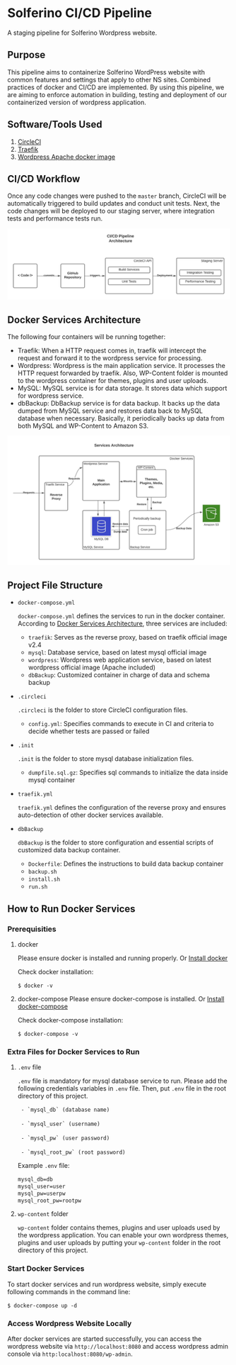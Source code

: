# Solferino CI/CD Pipeline
A staging pipeline for Solferino Wordpress website.

## Purpose
This pipeline aims to containerize Solferino WordPress website with common features and settings that apply to other NS sites. Combined practices of docker and CI/CD are implemented. By using this pipeline, we are aiming to enforce automation in building, testing and deployment of our containerized version of wordpress application.

## Software/Tools Used
 1) [CircleCI](https://circleci.com/)
 2) [Traefik](https://doc.traefik.io/traefik/)
 3) [Wordpress Apache docker image](https://hub.docker.com/_/wordpress)

## CI/CD Workflow
Once any code changes were pushed to the `master` branch, CircleCI will be automatically triggered to build updates and conduct unit tests. Next, the code changes will be deployed to our staging server, where integration tests and performance tests run.

![Image of CI/CD](https://github.com/actionitdev/pipeline/blob/docs/CI-CD%20Pipeline%20Diagram.jpg)

## Docker Services Architecture
The following four containers will be running together:
- Traefik: When a HTTP request comes in, traefik will intercept the request and forward it to the wordpress service for processing.
- Wordpress: Wordpress is the main application service. It processes the HTTP request forwarded by traefik. Also, WP-Content folder is mounted to the wordpress container for themes, plugins and user uploads.
- MySQL: MySQL service is for data storage. It stores data which support for wordpress service. 
- dbBackup: DbBackup service is for data backup. It backs up the data dumped from MySQL service and restores data back to MySQL database when necessary. Basically, it periodically backs up data from both MySQL and WP-Content to Amazon S3.

![Image of Docker Services](https://github.com/actionitdev/pipeline/blob/docs/Docker%20Services%20Diagram.jpeg)

## Project File Structure
- `docker-compose.yml`

    `docker-compose.yml` defines the services to run in the docker container. According to [Docker Services Architecture](#docker-services-architecture), three services are included:
    - `traefik`: Serves as the reverse proxy, based on traefik official image v2.4
    - `mysql`: Database service, based on latest mysql official image
    - `wordpress`: Wordpress web application service, based on latest wordpress official image (Apache included) 
    - `dbBackup`: Customized container in charge of data and schema backup

- `.circleci`

    `.circleci` is the folder to store CircleCI configuration files. 
    - `config.yml`: Specifies commands to execute in CI and criteria to decide whether tests are passed or failed

- `.init`

    `.init` is the folder to store mysql database initialization files.
    - `dumpfile.sql.gz`: Specifies sql commands to initialize the data inside mysql container

- `traefik.yml`

    `traefik.yml` defines the configuration of the reverse proxy and ensures auto-detection of other docker services available.

- `dbBackup`

    `dbBackup` is the folder to store configuration and essential scripts of customized data backup container.
    - `Dockerfile`: Defines the instructions to build data backup container
    - `backup.sh`
    - `install.sh`
    - `run.sh`

## How to Run Docker Services

### Prerequisities
1. docker

    Please ensure docker is installed and running properly. Or [Install docker](https://docs.docker.com/get-docker/)
    
    Check docker installation: 
    ```console
    $ docker -v
    ```
2. docker-compose
    Please ensure docker-compose is installed. Or [Install docker-compose](https://docs.docker.com/compose/install/)

    Check docker-compose installation: 
    ```console
    $ docker-compose -v
    ```

### Extra Files for Docker Services to Run
1. `.env` file

    `.env` file is mandatory for mysql database service to run. Please add the following credentials variables in `.env` file. Then, put `.env` file in the root directory of this project.

        - `mysql_db` (database name)

        - `mysql_user` (username)

        - `mysql_pw` (user password)

        - `mysql_root_pw` (root password)
    
    Example `.env` file:
    ```
    mysql_db=db
    mysql_user=user
    mysql_pw=userpw
    mysql_root_pw=rootpw
    ```
2. `wp-content` folder

    `wp-content` folder contains themes, plugins and user uploads used by the wordpress application. You can enable your own wordpress themes, plugins and user uploads by putting your `wp-content` folder in the root directory of this project. 

### Start Docker Services
To start docker services and run wordpress website, simply execute following commands in the command line:
```console
$ docker-compose up -d
```

### Access Wordpress Website Locally
After docker services are started successfully, you can access the wordpress website via `http://localhost:8080` and access wordpress admin console via `http:localhost:8080/wp-admin`.
